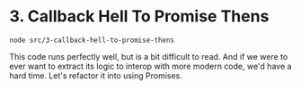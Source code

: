 # 3. Callback Hell To Promise Thens

```shell
node src/3-callback-hell-to-promise-thens
```

This code runs perfectly well, but is a bit difficult to read.
And if we were to ever want to extract its logic to interop with more modern code, we'd have a hard time.
Let's refactor it into using Promises.
